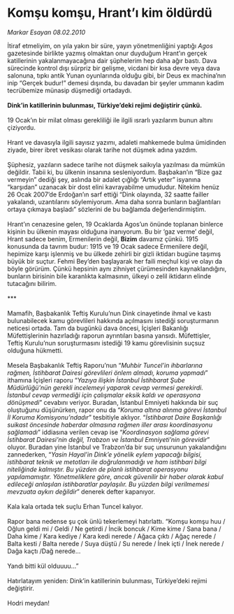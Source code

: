 # Komşu komşu, Hrant’ı kim öldürdü

*Markar Esayan 08.02.2010*

<div class="taraf_structure_2col_1zq">
<div class="margen_n">



 <p>İtiraf etmeliyim, on yıla yakın bir süre, yayın yönetmenliğini yaptığı <i>Agos</i> gazetesinde birlikte yazmış olmaktan onur duyduğum Hrant’ın gerçek katillerinin yakalanmayacağına dair şüphelerim hep daha ağır bastı. Dava sürecinde kontrol dışı sürpriz bir gelişme, vicdani bir kısa devre veya dava salonuna, tıpkı antik Yunan oyunlarında olduğu gibi, bir Deus ex machina’nın inip “Gerçek budur!” demesi dışında, bu davadan bir şeyler ummanın kadim tecrübemize münasip düşmediği ortadaydı.<b> <br/><br/>Dink’in katillerinin bulunması, Türkiye’deki rejimi değiştirir çünkü.</b> <br/><br/>19 Ocak’ın bir milat olması gerekliliği ile ilgili ısrarlı yazılarım bunun altını çiziyordu. <br/><br/>Hrant ve davasıyla ilgili sayısız yazımı, adaleti mahkemede bulma ümidinden ziyade, birer ibret vesikası olarak tarihe not düşmek adına yazdım. <br/><br/>Şüphesiz, yazıların sadece tarihe not düşmek saikıyla yazılması da mümkün değildir. Tabii ki, bu ülkenin insanına sesleniyordum. Başbakan’ın “Bize gaz vermeyin” dediği şey, aslında bir adalet çığlığı “Artık yeter” isyanına “karşıdan” uzanacak bir dost elini kavrayabilme umududur. Nitekim henüz 26 Ocak 2007’de Erdoğan’ın sarf ettiği<b> </b>“Dink olayında, 32 saatte failler yakalandı, uzantılarını söylemiyorum. Ama daha sonra bunların bağlantıları ortaya çıkmaya başladı” sözlerini de bu bağlamda değerlendirmiştim. <br/><br/>Hrant’ın cenazesine gelen, 19 Ocaklarda Agos’un önünde toplanan binlerce kişinin bu ülkenin mayası olduğuna inanıyorum. Bu bir ‘gaz verme’ değil, Hrant sadece benim, Ermenilerin değil, <b>Bizim</b> davamız çünkü. 1915 konusunda da tavrım budur: 1915 ve 19 Ocak sadece Ermenilere değil, hepimize karşı işlenmiş ve bu ülkede zehirli bir gizli iktidarı bugüne taşımış büyük bir suçtur. Fehmi Bey’den başlayarak her faili meçhul kişi ve olayı da böyle görürüm. Çünkü hepsinin aynı zihniyet çürümesinden kaynaklandığını, bunların birisinin bile karanlıkta kalmasının, ülkeyi o zelil iktidarın elinde tutacağını bilirim. <br/><br/>*** <br/><br/>Mamafih, Başbakanlık Teftiş Kurulu’nun Dink cinayetinde ihmal ve kastı bulunabilecek kamu görevlileri hakkında açılmasını istediği soruşturmanın neticesi ortada. Tam da bugünkü dava öncesi, İçişleri Bakanlığı Müfettişlerinin hazırladığı raporun ayrıntıları basına yansıdı. Müfettişler, Teftiş Kurulu’nun soruşturmasını istediği 19 kamu görevlisinin suçsuz olduğuna hükmetti. <br/><br/>Mesela Başbakanlık Teftiş Raporu’nun “<i>Muhbir Tuncel’in ihbarlarına rağmen, İstihbarat Dairesi görevlileri önlem almadı, koruma yapmadı</i>” ithamına İçişleri raporu “<i>Yazıya ilişkin İstanbul İstihbarat Şube Müdürlüğü’nün gerekli incelemeyi yaparak cevap vermesi gerekirdi. İstanbul cevap vermediği için çalışmalar eksik kaldı ve operasyona dönüşmedi</i>” cevabını veriyor. Buradan, İstanbul Emniyeti hakkında bir suç oluştuğunu düşünürken, rapor onu da “<i>Koruma altına alınma görevi İstanbul İl Koruma Komisyonu’ndadır</i>” tesbitiyle aklıyor. “<i>İstihbarat Daire Başkanlığı suikast öncesinde haberdar olmasına rağmen iller arası koordinasyonu sağlamadı</i>” iddiasına verilen cevap ise “<i>Koordinasyon sağlama görevi İstihbarat Dairesi’nin değil, Trabzon ve İstanbul Emniyeti’nin görevidir</i>” oluyor. Buradan yine İstanbul ve Trabzon’da bir suç unsurunun yakalandığını zannederken, “<i>Yasin Hayal’in Dink’e yönelik eylem yapacağı bilgisi, istihbarat teknik ve metotları ile doğrulanmadığı ve ham istihbari bilgi niteliğinde kalmıştır. Bu yüzden de planlı istihbarat operasyonu yapılamamıştır. Yönetmeliklere göre, ancak güvenilir bir haber olarak kabul edileceği anlaşılan istihbaratlar paylaşılır. Bu yüzden bilgi verilmemesi mevzuata aykırı değildir</i>” denerek defter kapanıyor. <br/><br/>Kala kala ortada tek suçlu Erhan Tuncel kalıyor. <br/><br/>Rapor bana nedense şu çok ünlü tekerlemeyi hatırlattı. “Komşu komşu huu / Oğlun geldi mi / Geldi / Ne getirdi / İncik boncuk / Kime kime / Sana bana / Daha kime / Kara kediye / Kara kedi nerede / Ağaca çıktı / Ağaç nerede / Balta kesti / Balta nerede / Suya düştü / Su nerede / İnek içti / İnek nerede / Dağa kaçtı /Dağ nerede... <br/><br/>Yandı bitti kül olduuuu...” <br/><br/>Hatırlatayım yeniden: Dink’in katillerinin bulunması, Türkiye’deki rejimi değiştirir. <br/><br/>Hodri meydan!</p>
<br/>
<br/>
<br/>



<br/>


<div id="taraf_not">
</div>

</div>


</div>
